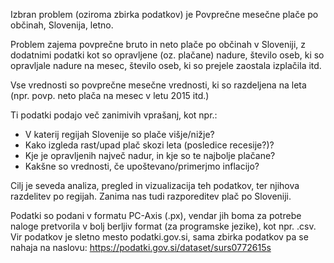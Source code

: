 Izbran problem (oziroma zbirka podatkov) je Povprečne mesečne plače po občinah, Slovenija, letno.

Problem zajema povprečne bruto in neto plače po občinah v Sloveniji, z dodatnimi podatki kot so opravljene (oz. plačane) nadure, število oseb, ki so opravljale nadure na mesec, število oseb, ki so prejele zaostala izplačila itd.

Vse vrednosti so povprečne mesečne vrednosti, ki so razdeljena na leta (npr. povp. neto plača na mesec v letu 2015 itd.)

Ti podatki podajo več zanimivih vprašanj, kot npr.:
  * V katerij regijah Slovenije so plače višje/nižje?
  * Kako izgleda rast/upad plač skozi leta (posledice recesije?)?
  * Kje je opravljenih največ nadur, in kje so te najbolje plačane?
  * Kakšne so vrednosti, če upoštevano/primerjmo inflacijo?
  
Cilj je seveda analiza, pregled in vizualizacija teh podatkov, ter njihova razdelitev po regijah. Zanima nas tudi razporeditev plač po Sloveniji.

Podatki so podani v formatu PC-Axis (.px), vendar jih boma za potrebe naloge pretvorila v bolj berljiv format (za programske jezike), kot npr. .csv. Vir podatkov je sletno mesto podatki.gov.si, sama zbirka podatkov pa se nahaja na naslovu: https://podatki.gov.si/dataset/surs0772615s

